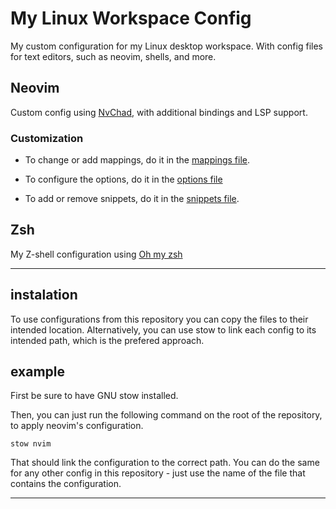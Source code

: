 # My Linux Workspace Config

My custom configuration for my Linux desktop
workspace. With config files for text editors,
such as neovim, shells, and more.

## Neovim

Custom config using [NvChad](https://nvchad.com/), with additional bindings and LSP support.

### Customization

- To change or add mappings, do it in the [mappings file](nvim/.config/nvim/lua/mappings.lua).

- To configure the options, do it in the [options file](nvim/.config/nvim/lua/options.lua) 

- To add or remove snippets, do it in the [snippets file](nvim/.config/nvim/lua/snippets.lua).

## Zsh

My Z-shell configuration using [Oh my zsh](https://ohmyz.sh/)

---
## instalation

To use configurations from this repository you can copy the files to their intended location.
Alternatively, you can use stow to link each config to its intended path, which is the prefered approach. 

## example

First be sure to have GNU stow installed.

Then, you can just run the following command on the root of the repository, to apply neovim's configuration.

```
stow nvim
```

That should link the configuration to the correct path. You can do the 
same for any other config in this repository - just use the name of the file
that contains the configuration.

---
    
